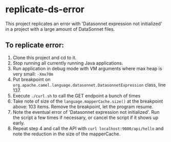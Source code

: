 # replicate-ds-error

This project replicates an error with 'Datasonnet expression not initialized' in a project with a large amount of DataSonnet files.

## To replicate error:
1. Clone this project and cd to it.
2. Stop running all currently running Java applications.
3. Run application in debug mode with VM arguments where max heap is very small: `-Xmx70m`
4. Put breakpoint on `org.apache.camel.language.datasonnet.DatasonnetExpression` class, line 137.
5. Execute `./curl.sh` to call the GET endpoint a bunch of times
6. Take note of size of the `language.mapperCache.size()` at the breakpoint above: 103 items. Remove the breakpoint, let the program resume.
7. Note the eventual error of 'Datasonnet expression not initialized'. Run the script a few times if necessary, or cancel the script if it shows up early.
8. Repeat step 4 and call the API with `curl localhost:9000/api/hello` and note the reduction in the size of the mapperCache.